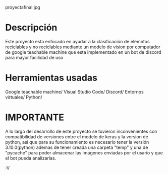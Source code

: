 
proyectafinal.jpg

# Descripción
Este proyecto esta enfocado en ayudar a la clasificación de elemntos reciclables y no reciclables mediante un modelo de vision por computador de google teachable machine que esta implementado en un bot de discord para mayor facilidad de uso
# Herramientas usadas
Google teachable machine/
Visual Studio Code/
Discord/
Entornos virtuales/
Python/
# IMPORTANTE
A lo largo del desarrollo de este proyecto se tuvieron inconvenientes con compatibilidad de versiones entre el modelo de keras y la version de python, así que para su funcionamiento es necesario tener la versión 3.10.0(python) ademas de tener creada una carpeta "temp" y una de "pycache" para poder almacenar las imagenes enviadas por el usario y que el bot pueda analizarlas.













:V

